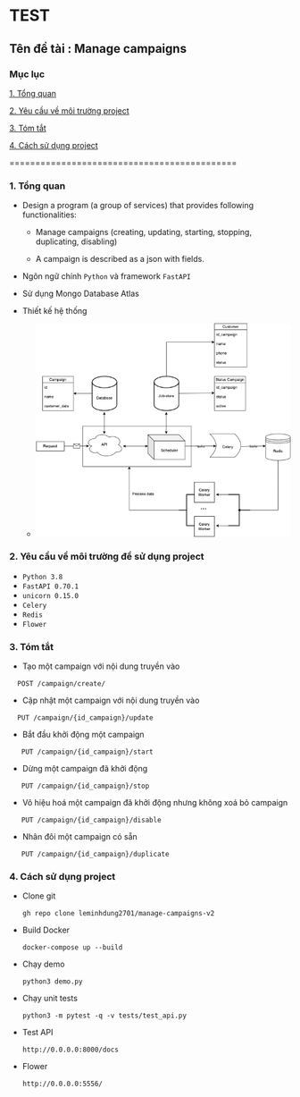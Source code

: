 # TEST
## Tên đề tài : Manage campaigns

### Mục lục
[1. Tổng quan](#1)

[2. Yêu cầu về môi trường project](#2)

[3. Tóm tắt](#3)

[4. Cách sử dụng project](#4)

============================================

### 1. Tổng quan  
* Design a program (a group of services) that provides following functionalities:

    * Manage campaigns (creating, updating, starting, stopping, duplicating, disabling)

    * A campaign is described as a json with fields.

* Ngôn ngữ chính `Python` và framework `FastAPI` 
* Sử dụng Mongo Database Atlas

* Thiết kế hệ thống

   * ![ảnh danh mục](/server/static/Manage-campaigns-Demo.drawio.png)

<a name="2"></a>

### 2. Yêu cầu về môi trường để sử dụng project
* `Python 3.8`
* `FastAPI 0.70.1`
* `unicorn 0.15.0`
* `Celery`
* `Redis`
* `Flower`

<a name="3"></a>

### 3. Tóm tắt

* Tạo một campaign với nội dung truyền vào
 ```
   POST /campaign/create/ 
   ```
* Cập nhật một campaign với nội dung truyền vào
 ```
   PUT /campaign/{id_campaign}/update
   ```
* Bắt đầu khởi động một campaign
 ```
    PUT /campaign/{id_campaign}/start
   ```
* Dừng một campaign đã khởi động 
 ```
    PUT /campaign/{id_campaign}/stop
   ```
* Vô hiệu hoá một campaign đã khởi động nhưng không xoá bỏ campaign
 ```
    PUT /campaign/{id_campaign}/disable
   ```
* Nhân đôi một campaign có sẵn
 ```
    PUT /campaign/{id_campaign}/duplicate
   ```
   
### 4. Cách sử dụng project
* Clone git
    ```
   gh repo clone leminhdung2701/manage-campaigns-v2
   ```
* Build Docker
    ```
   docker-compose up --build
   ```

* Chạy demo  
    ```
   python3 demo.py   
   ```

* Chạy unit tests 
    ```
   python3 -m pytest -q -v tests/test_api.py  
   ```

* Test API
    ```
   http://0.0.0.0:8000/docs
   ```

* Flower
    ```
   http://0.0.0.0:5556/
   ```
  
  
  
  
